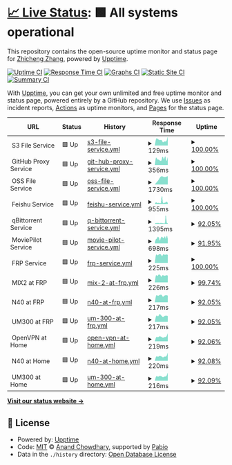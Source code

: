 # [📈 Live Status](https://zzc-tongji.github.io/upptime): <!--live status--> **🟩 All systems operational**

This repository contains the open-source uptime monitor and status page for [Zhicheng Zhang](https://zzc-tongji.github.io/upptime), powered by [Upptime](https://github.com/upptime/upptime).

[![Uptime CI](https://github.com/zzc-tongji/upptime/workflows/Uptime%20CI/badge.svg)](https://github.com/zzc-tongji/upptime/actions?query=workflow%3A%22Uptime+CI%22)
[![Response Time CI](https://github.com/zzc-tongji/upptime/workflows/Response%20Time%20CI/badge.svg)](https://github.com/zzc-tongji/upptime/actions?query=workflow%3A%22Response+Time+CI%22)
[![Graphs CI](https://github.com/zzc-tongji/upptime/workflows/Graphs%20CI/badge.svg)](https://github.com/zzc-tongji/upptime/actions?query=workflow%3A%22Graphs+CI%22)
[![Static Site CI](https://github.com/zzc-tongji/upptime/workflows/Static%20Site%20CI/badge.svg)](https://github.com/zzc-tongji/upptime/actions?query=workflow%3A%22Static+Site+CI%22)
[![Summary CI](https://github.com/zzc-tongji/upptime/workflows/Summary%20CI/badge.svg)](https://github.com/zzc-tongji/upptime/actions?query=workflow%3A%22Summary+CI%22)

With [Upptime](https://upptime.js.org), you can get your own unlimited and free uptime monitor and status page, powered entirely by a GitHub repository. We use [Issues](https://github.com/zzc-tongji/upptime/issues) as incident reports, [Actions](https://github.com/zzc-tongji/upptime/actions) as uptime monitors, and [Pages](https://zzc-tongji.github.io/upptime) for the status page.

<!--start: status pages-->
<!-- This summary is generated by Upptime (https://github.com/upptime/upptime) -->
<!-- Do not edit this manually, your changes will be overwritten -->
<!-- prettier-ignore -->
| URL | Status | History | Response Time | Uptime |
| --- | ------ | ------- | ------------- | ------ |
| <img alt="" src="https://icons.duckduckgo.com/ip3/file.$domain_us.ico" height="13"> S3 File Service | 🟩 Up | [s3-file-service.yml](https://github.com/zzc-tongji/upptime/commits/HEAD/history/s3-file-service.yml) | <details><summary><img alt="Response time graph" src="./graphs/s3-file-service/response-time-week.png" height="20"> 129ms</summary><br><a href="https://zzc-tongji.github.io/history/s3-file-service"><img alt="Response time 191" src="https://img.shields.io/endpoint?url=https%3A%2F%2Fraw.githubusercontent.com%2Fzzc-tongji%2Fupptime%2FHEAD%2Fapi%2Fs3-file-service%2Fresponse-time.json"></a><br><a href="https://zzc-tongji.github.io/history/s3-file-service"><img alt="24-hour response time 289" src="https://img.shields.io/endpoint?url=https%3A%2F%2Fraw.githubusercontent.com%2Fzzc-tongji%2Fupptime%2FHEAD%2Fapi%2Fs3-file-service%2Fresponse-time-day.json"></a><br><a href="https://zzc-tongji.github.io/history/s3-file-service"><img alt="7-day response time 129" src="https://img.shields.io/endpoint?url=https%3A%2F%2Fraw.githubusercontent.com%2Fzzc-tongji%2Fupptime%2FHEAD%2Fapi%2Fs3-file-service%2Fresponse-time-week.json"></a><br><a href="https://zzc-tongji.github.io/history/s3-file-service"><img alt="30-day response time 154" src="https://img.shields.io/endpoint?url=https%3A%2F%2Fraw.githubusercontent.com%2Fzzc-tongji%2Fupptime%2FHEAD%2Fapi%2Fs3-file-service%2Fresponse-time-month.json"></a><br><a href="https://zzc-tongji.github.io/history/s3-file-service"><img alt="1-year response time 195" src="https://img.shields.io/endpoint?url=https%3A%2F%2Fraw.githubusercontent.com%2Fzzc-tongji%2Fupptime%2FHEAD%2Fapi%2Fs3-file-service%2Fresponse-time-year.json"></a></details> | <details><summary><a href="https://zzc-tongji.github.io/history/s3-file-service">100.00%</a></summary><a href="https://zzc-tongji.github.io/history/s3-file-service"><img alt="All-time uptime 100.00%" src="https://img.shields.io/endpoint?url=https%3A%2F%2Fraw.githubusercontent.com%2Fzzc-tongji%2Fupptime%2FHEAD%2Fapi%2Fs3-file-service%2Fuptime.json"></a><br><a href="https://zzc-tongji.github.io/history/s3-file-service"><img alt="24-hour uptime 100.00%" src="https://img.shields.io/endpoint?url=https%3A%2F%2Fraw.githubusercontent.com%2Fzzc-tongji%2Fupptime%2FHEAD%2Fapi%2Fs3-file-service%2Fuptime-day.json"></a><br><a href="https://zzc-tongji.github.io/history/s3-file-service"><img alt="7-day uptime 100.00%" src="https://img.shields.io/endpoint?url=https%3A%2F%2Fraw.githubusercontent.com%2Fzzc-tongji%2Fupptime%2FHEAD%2Fapi%2Fs3-file-service%2Fuptime-week.json"></a><br><a href="https://zzc-tongji.github.io/history/s3-file-service"><img alt="30-day uptime 100.00%" src="https://img.shields.io/endpoint?url=https%3A%2F%2Fraw.githubusercontent.com%2Fzzc-tongji%2Fupptime%2FHEAD%2Fapi%2Fs3-file-service%2Fuptime-month.json"></a><br><a href="https://zzc-tongji.github.io/history/s3-file-service"><img alt="1-year uptime 100.00%" src="https://img.shields.io/endpoint?url=https%3A%2F%2Fraw.githubusercontent.com%2Fzzc-tongji%2Fupptime%2FHEAD%2Fapi%2Fs3-file-service%2Fuptime-year.json"></a></details>
| <img alt="" src="https://icons.duckduckgo.com/ip3/gh.$domain_us.ico" height="13"> GitHub Proxy Service | 🟩 Up | [git-hub-proxy-service.yml](https://github.com/zzc-tongji/upptime/commits/HEAD/history/git-hub-proxy-service.yml) | <details><summary><img alt="Response time graph" src="./graphs/git-hub-proxy-service/response-time-week.png" height="20"> 356ms</summary><br><a href="https://zzc-tongji.github.io/history/git-hub-proxy-service"><img alt="Response time 327" src="https://img.shields.io/endpoint?url=https%3A%2F%2Fraw.githubusercontent.com%2Fzzc-tongji%2Fupptime%2FHEAD%2Fapi%2Fgit-hub-proxy-service%2Fresponse-time.json"></a><br><a href="https://zzc-tongji.github.io/history/git-hub-proxy-service"><img alt="24-hour response time 289" src="https://img.shields.io/endpoint?url=https%3A%2F%2Fraw.githubusercontent.com%2Fzzc-tongji%2Fupptime%2FHEAD%2Fapi%2Fgit-hub-proxy-service%2Fresponse-time-day.json"></a><br><a href="https://zzc-tongji.github.io/history/git-hub-proxy-service"><img alt="7-day response time 356" src="https://img.shields.io/endpoint?url=https%3A%2F%2Fraw.githubusercontent.com%2Fzzc-tongji%2Fupptime%2FHEAD%2Fapi%2Fgit-hub-proxy-service%2Fresponse-time-week.json"></a><br><a href="https://zzc-tongji.github.io/history/git-hub-proxy-service"><img alt="30-day response time 444" src="https://img.shields.io/endpoint?url=https%3A%2F%2Fraw.githubusercontent.com%2Fzzc-tongji%2Fupptime%2FHEAD%2Fapi%2Fgit-hub-proxy-service%2Fresponse-time-month.json"></a><br><a href="https://zzc-tongji.github.io/history/git-hub-proxy-service"><img alt="1-year response time 342" src="https://img.shields.io/endpoint?url=https%3A%2F%2Fraw.githubusercontent.com%2Fzzc-tongji%2Fupptime%2FHEAD%2Fapi%2Fgit-hub-proxy-service%2Fresponse-time-year.json"></a></details> | <details><summary><a href="https://zzc-tongji.github.io/history/git-hub-proxy-service">100.00%</a></summary><a href="https://zzc-tongji.github.io/history/git-hub-proxy-service"><img alt="All-time uptime 98.10%" src="https://img.shields.io/endpoint?url=https%3A%2F%2Fraw.githubusercontent.com%2Fzzc-tongji%2Fupptime%2FHEAD%2Fapi%2Fgit-hub-proxy-service%2Fuptime.json"></a><br><a href="https://zzc-tongji.github.io/history/git-hub-proxy-service"><img alt="24-hour uptime 100.00%" src="https://img.shields.io/endpoint?url=https%3A%2F%2Fraw.githubusercontent.com%2Fzzc-tongji%2Fupptime%2FHEAD%2Fapi%2Fgit-hub-proxy-service%2Fuptime-day.json"></a><br><a href="https://zzc-tongji.github.io/history/git-hub-proxy-service"><img alt="7-day uptime 100.00%" src="https://img.shields.io/endpoint?url=https%3A%2F%2Fraw.githubusercontent.com%2Fzzc-tongji%2Fupptime%2FHEAD%2Fapi%2Fgit-hub-proxy-service%2Fuptime-week.json"></a><br><a href="https://zzc-tongji.github.io/history/git-hub-proxy-service"><img alt="30-day uptime 98.39%" src="https://img.shields.io/endpoint?url=https%3A%2F%2Fraw.githubusercontent.com%2Fzzc-tongji%2Fupptime%2FHEAD%2Fapi%2Fgit-hub-proxy-service%2Fuptime-month.json"></a><br><a href="https://zzc-tongji.github.io/history/git-hub-proxy-service"><img alt="1-year uptime 97.68%" src="https://img.shields.io/endpoint?url=https%3A%2F%2Fraw.githubusercontent.com%2Fzzc-tongji%2Fupptime%2FHEAD%2Fapi%2Fgit-hub-proxy-service%2Fuptime-year.json"></a></details>
| <img alt="" src="https://icons.duckduckgo.com/ip3/file.$domain_cn.ico" height="13"> OSS File Service | 🟩 Up | [oss-file-service.yml](https://github.com/zzc-tongji/upptime/commits/HEAD/history/oss-file-service.yml) | <details><summary><img alt="Response time graph" src="./graphs/oss-file-service/response-time-week.png" height="20"> 1730ms</summary><br><a href="https://zzc-tongji.github.io/history/oss-file-service"><img alt="Response time 1402" src="https://img.shields.io/endpoint?url=https%3A%2F%2Fraw.githubusercontent.com%2Fzzc-tongji%2Fupptime%2FHEAD%2Fapi%2Foss-file-service%2Fresponse-time.json"></a><br><a href="https://zzc-tongji.github.io/history/oss-file-service"><img alt="24-hour response time 2038" src="https://img.shields.io/endpoint?url=https%3A%2F%2Fraw.githubusercontent.com%2Fzzc-tongji%2Fupptime%2FHEAD%2Fapi%2Foss-file-service%2Fresponse-time-day.json"></a><br><a href="https://zzc-tongji.github.io/history/oss-file-service"><img alt="7-day response time 1730" src="https://img.shields.io/endpoint?url=https%3A%2F%2Fraw.githubusercontent.com%2Fzzc-tongji%2Fupptime%2FHEAD%2Fapi%2Foss-file-service%2Fresponse-time-week.json"></a><br><a href="https://zzc-tongji.github.io/history/oss-file-service"><img alt="30-day response time 1673" src="https://img.shields.io/endpoint?url=https%3A%2F%2Fraw.githubusercontent.com%2Fzzc-tongji%2Fupptime%2FHEAD%2Fapi%2Foss-file-service%2Fresponse-time-month.json"></a><br><a href="https://zzc-tongji.github.io/history/oss-file-service"><img alt="1-year response time 1581" src="https://img.shields.io/endpoint?url=https%3A%2F%2Fraw.githubusercontent.com%2Fzzc-tongji%2Fupptime%2FHEAD%2Fapi%2Foss-file-service%2Fresponse-time-year.json"></a></details> | <details><summary><a href="https://zzc-tongji.github.io/history/oss-file-service">100.00%</a></summary><a href="https://zzc-tongji.github.io/history/oss-file-service"><img alt="All-time uptime 91.72%" src="https://img.shields.io/endpoint?url=https%3A%2F%2Fraw.githubusercontent.com%2Fzzc-tongji%2Fupptime%2FHEAD%2Fapi%2Foss-file-service%2Fuptime.json"></a><br><a href="https://zzc-tongji.github.io/history/oss-file-service"><img alt="24-hour uptime 100.00%" src="https://img.shields.io/endpoint?url=https%3A%2F%2Fraw.githubusercontent.com%2Fzzc-tongji%2Fupptime%2FHEAD%2Fapi%2Foss-file-service%2Fuptime-day.json"></a><br><a href="https://zzc-tongji.github.io/history/oss-file-service"><img alt="7-day uptime 100.00%" src="https://img.shields.io/endpoint?url=https%3A%2F%2Fraw.githubusercontent.com%2Fzzc-tongji%2Fupptime%2FHEAD%2Fapi%2Foss-file-service%2Fuptime-week.json"></a><br><a href="https://zzc-tongji.github.io/history/oss-file-service"><img alt="30-day uptime 44.33%" src="https://img.shields.io/endpoint?url=https%3A%2F%2Fraw.githubusercontent.com%2Fzzc-tongji%2Fupptime%2FHEAD%2Fapi%2Foss-file-service%2Fuptime-month.json"></a><br><a href="https://zzc-tongji.github.io/history/oss-file-service"><img alt="1-year uptime 89.30%" src="https://img.shields.io/endpoint?url=https%3A%2F%2Fraw.githubusercontent.com%2Fzzc-tongji%2Fupptime%2FHEAD%2Fapi%2Foss-file-service%2Fuptime-year.json"></a></details>
| <img alt="" src="https://icons.duckduckgo.com/ip3/feishu.$domain_cn.ico" height="13"> Feishu Service | 🟩 Up | [feishu-service.yml](https://github.com/zzc-tongji/upptime/commits/HEAD/history/feishu-service.yml) | <details><summary><img alt="Response time graph" src="./graphs/feishu-service/response-time-week.png" height="20"> 955ms</summary><br><a href="https://zzc-tongji.github.io/history/feishu-service"><img alt="Response time 1114" src="https://img.shields.io/endpoint?url=https%3A%2F%2Fraw.githubusercontent.com%2Fzzc-tongji%2Fupptime%2FHEAD%2Fapi%2Ffeishu-service%2Fresponse-time.json"></a><br><a href="https://zzc-tongji.github.io/history/feishu-service"><img alt="24-hour response time 1175" src="https://img.shields.io/endpoint?url=https%3A%2F%2Fraw.githubusercontent.com%2Fzzc-tongji%2Fupptime%2FHEAD%2Fapi%2Ffeishu-service%2Fresponse-time-day.json"></a><br><a href="https://zzc-tongji.github.io/history/feishu-service"><img alt="7-day response time 955" src="https://img.shields.io/endpoint?url=https%3A%2F%2Fraw.githubusercontent.com%2Fzzc-tongji%2Fupptime%2FHEAD%2Fapi%2Ffeishu-service%2Fresponse-time-week.json"></a><br><a href="https://zzc-tongji.github.io/history/feishu-service"><img alt="30-day response time 2126" src="https://img.shields.io/endpoint?url=https%3A%2F%2Fraw.githubusercontent.com%2Fzzc-tongji%2Fupptime%2FHEAD%2Fapi%2Ffeishu-service%2Fresponse-time-month.json"></a><br><a href="https://zzc-tongji.github.io/history/feishu-service"><img alt="1-year response time 1168" src="https://img.shields.io/endpoint?url=https%3A%2F%2Fraw.githubusercontent.com%2Fzzc-tongji%2Fupptime%2FHEAD%2Fapi%2Ffeishu-service%2Fresponse-time-year.json"></a></details> | <details><summary><a href="https://zzc-tongji.github.io/history/feishu-service">100.00%</a></summary><a href="https://zzc-tongji.github.io/history/feishu-service"><img alt="All-time uptime 98.98%" src="https://img.shields.io/endpoint?url=https%3A%2F%2Fraw.githubusercontent.com%2Fzzc-tongji%2Fupptime%2FHEAD%2Fapi%2Ffeishu-service%2Fuptime.json"></a><br><a href="https://zzc-tongji.github.io/history/feishu-service"><img alt="24-hour uptime 100.00%" src="https://img.shields.io/endpoint?url=https%3A%2F%2Fraw.githubusercontent.com%2Fzzc-tongji%2Fupptime%2FHEAD%2Fapi%2Ffeishu-service%2Fuptime-day.json"></a><br><a href="https://zzc-tongji.github.io/history/feishu-service"><img alt="7-day uptime 100.00%" src="https://img.shields.io/endpoint?url=https%3A%2F%2Fraw.githubusercontent.com%2Fzzc-tongji%2Fupptime%2FHEAD%2Fapi%2Ffeishu-service%2Fuptime-week.json"></a><br><a href="https://zzc-tongji.github.io/history/feishu-service"><img alt="30-day uptime 99.53%" src="https://img.shields.io/endpoint?url=https%3A%2F%2Fraw.githubusercontent.com%2Fzzc-tongji%2Fupptime%2FHEAD%2Fapi%2Ffeishu-service%2Fuptime-month.json"></a><br><a href="https://zzc-tongji.github.io/history/feishu-service"><img alt="1-year uptime 98.68%" src="https://img.shields.io/endpoint?url=https%3A%2F%2Fraw.githubusercontent.com%2Fzzc-tongji%2Fupptime%2FHEAD%2Fapi%2Ffeishu-service%2Fuptime-year.json"></a></details>
| <img alt="" src="https://icons.duckduckgo.com/ip3/bt.$domain_cn.ico" height="13"> qBittorrent Service | 🟩 Up | [q-bittorrent-service.yml](https://github.com/zzc-tongji/upptime/commits/HEAD/history/q-bittorrent-service.yml) | <details><summary><img alt="Response time graph" src="./graphs/q-bittorrent-service/response-time-week.png" height="20"> 1395ms</summary><br><a href="https://zzc-tongji.github.io/history/q-bittorrent-service"><img alt="Response time 1249" src="https://img.shields.io/endpoint?url=https%3A%2F%2Fraw.githubusercontent.com%2Fzzc-tongji%2Fupptime%2FHEAD%2Fapi%2Fq-bittorrent-service%2Fresponse-time.json"></a><br><a href="https://zzc-tongji.github.io/history/q-bittorrent-service"><img alt="24-hour response time 2423" src="https://img.shields.io/endpoint?url=https%3A%2F%2Fraw.githubusercontent.com%2Fzzc-tongji%2Fupptime%2FHEAD%2Fapi%2Fq-bittorrent-service%2Fresponse-time-day.json"></a><br><a href="https://zzc-tongji.github.io/history/q-bittorrent-service"><img alt="7-day response time 1395" src="https://img.shields.io/endpoint?url=https%3A%2F%2Fraw.githubusercontent.com%2Fzzc-tongji%2Fupptime%2FHEAD%2Fapi%2Fq-bittorrent-service%2Fresponse-time-week.json"></a><br><a href="https://zzc-tongji.github.io/history/q-bittorrent-service"><img alt="30-day response time 1887" src="https://img.shields.io/endpoint?url=https%3A%2F%2Fraw.githubusercontent.com%2Fzzc-tongji%2Fupptime%2FHEAD%2Fapi%2Fq-bittorrent-service%2Fresponse-time-month.json"></a><br><a href="https://zzc-tongji.github.io/history/q-bittorrent-service"><img alt="1-year response time 1249" src="https://img.shields.io/endpoint?url=https%3A%2F%2Fraw.githubusercontent.com%2Fzzc-tongji%2Fupptime%2FHEAD%2Fapi%2Fq-bittorrent-service%2Fresponse-time-year.json"></a></details> | <details><summary><a href="https://zzc-tongji.github.io/history/q-bittorrent-service">92.05%</a></summary><a href="https://zzc-tongji.github.io/history/q-bittorrent-service"><img alt="All-time uptime 95.64%" src="https://img.shields.io/endpoint?url=https%3A%2F%2Fraw.githubusercontent.com%2Fzzc-tongji%2Fupptime%2FHEAD%2Fapi%2Fq-bittorrent-service%2Fuptime.json"></a><br><a href="https://zzc-tongji.github.io/history/q-bittorrent-service"><img alt="24-hour uptime 44.35%" src="https://img.shields.io/endpoint?url=https%3A%2F%2Fraw.githubusercontent.com%2Fzzc-tongji%2Fupptime%2FHEAD%2Fapi%2Fq-bittorrent-service%2Fuptime-day.json"></a><br><a href="https://zzc-tongji.github.io/history/q-bittorrent-service"><img alt="7-day uptime 92.05%" src="https://img.shields.io/endpoint?url=https%3A%2F%2Fraw.githubusercontent.com%2Fzzc-tongji%2Fupptime%2FHEAD%2Fapi%2Fq-bittorrent-service%2Fuptime-week.json"></a><br><a href="https://zzc-tongji.github.io/history/q-bittorrent-service"><img alt="30-day uptime 97.72%" src="https://img.shields.io/endpoint?url=https%3A%2F%2Fraw.githubusercontent.com%2Fzzc-tongji%2Fupptime%2FHEAD%2Fapi%2Fq-bittorrent-service%2Fuptime-month.json"></a><br><a href="https://zzc-tongji.github.io/history/q-bittorrent-service"><img alt="1-year uptime 95.64%" src="https://img.shields.io/endpoint?url=https%3A%2F%2Fraw.githubusercontent.com%2Fzzc-tongji%2Fupptime%2FHEAD%2Fapi%2Fq-bittorrent-service%2Fuptime-year.json"></a></details>
| <img alt="" src="https://icons.duckduckgo.com/ip3/mp.$domain_cn.ico" height="13"> MoviePilot Service | 🟩 Up | [movie-pilot-service.yml](https://github.com/zzc-tongji/upptime/commits/HEAD/history/movie-pilot-service.yml) | <details><summary><img alt="Response time graph" src="./graphs/movie-pilot-service/response-time-week.png" height="20"> 698ms</summary><br><a href="https://zzc-tongji.github.io/history/movie-pilot-service"><img alt="Response time 5628" src="https://img.shields.io/endpoint?url=https%3A%2F%2Fraw.githubusercontent.com%2Fzzc-tongji%2Fupptime%2FHEAD%2Fapi%2Fmovie-pilot-service%2Fresponse-time.json"></a><br><a href="https://zzc-tongji.github.io/history/movie-pilot-service"><img alt="24-hour response time 768" src="https://img.shields.io/endpoint?url=https%3A%2F%2Fraw.githubusercontent.com%2Fzzc-tongji%2Fupptime%2FHEAD%2Fapi%2Fmovie-pilot-service%2Fresponse-time-day.json"></a><br><a href="https://zzc-tongji.github.io/history/movie-pilot-service"><img alt="7-day response time 698" src="https://img.shields.io/endpoint?url=https%3A%2F%2Fraw.githubusercontent.com%2Fzzc-tongji%2Fupptime%2FHEAD%2Fapi%2Fmovie-pilot-service%2Fresponse-time-week.json"></a><br><a href="https://zzc-tongji.github.io/history/movie-pilot-service"><img alt="30-day response time 1701" src="https://img.shields.io/endpoint?url=https%3A%2F%2Fraw.githubusercontent.com%2Fzzc-tongji%2Fupptime%2FHEAD%2Fapi%2Fmovie-pilot-service%2Fresponse-time-month.json"></a><br><a href="https://zzc-tongji.github.io/history/movie-pilot-service"><img alt="1-year response time 5628" src="https://img.shields.io/endpoint?url=https%3A%2F%2Fraw.githubusercontent.com%2Fzzc-tongji%2Fupptime%2FHEAD%2Fapi%2Fmovie-pilot-service%2Fresponse-time-year.json"></a></details> | <details><summary><a href="https://zzc-tongji.github.io/history/movie-pilot-service">91.95%</a></summary><a href="https://zzc-tongji.github.io/history/movie-pilot-service"><img alt="All-time uptime 95.27%" src="https://img.shields.io/endpoint?url=https%3A%2F%2Fraw.githubusercontent.com%2Fzzc-tongji%2Fupptime%2FHEAD%2Fapi%2Fmovie-pilot-service%2Fuptime.json"></a><br><a href="https://zzc-tongji.github.io/history/movie-pilot-service"><img alt="24-hour uptime 43.66%" src="https://img.shields.io/endpoint?url=https%3A%2F%2Fraw.githubusercontent.com%2Fzzc-tongji%2Fupptime%2FHEAD%2Fapi%2Fmovie-pilot-service%2Fuptime-day.json"></a><br><a href="https://zzc-tongji.github.io/history/movie-pilot-service"><img alt="7-day uptime 91.95%" src="https://img.shields.io/endpoint?url=https%3A%2F%2Fraw.githubusercontent.com%2Fzzc-tongji%2Fupptime%2FHEAD%2Fapi%2Fmovie-pilot-service%2Fuptime-week.json"></a><br><a href="https://zzc-tongji.github.io/history/movie-pilot-service"><img alt="30-day uptime 97.67%" src="https://img.shields.io/endpoint?url=https%3A%2F%2Fraw.githubusercontent.com%2Fzzc-tongji%2Fupptime%2FHEAD%2Fapi%2Fmovie-pilot-service%2Fuptime-month.json"></a><br><a href="https://zzc-tongji.github.io/history/movie-pilot-service"><img alt="1-year uptime 95.27%" src="https://img.shields.io/endpoint?url=https%3A%2F%2Fraw.githubusercontent.com%2Fzzc-tongji%2Fupptime%2FHEAD%2Fapi%2Fmovie-pilot-service%2Fuptime-year.json"></a></details>
| <img alt="" src="https://icons.duckduckgo.com/ip3/null.ico" height="13"> FRP Service | 🟩 Up | [frp-service.yml](https://github.com/zzc-tongji/upptime/commits/HEAD/history/frp-service.yml) | <details><summary><img alt="Response time graph" src="./graphs/frp-service/response-time-week.png" height="20"> 225ms</summary><br><a href="https://zzc-tongji.github.io/history/frp-service"><img alt="Response time 224" src="https://img.shields.io/endpoint?url=https%3A%2F%2Fraw.githubusercontent.com%2Fzzc-tongji%2Fupptime%2FHEAD%2Fapi%2Ffrp-service%2Fresponse-time.json"></a><br><a href="https://zzc-tongji.github.io/history/frp-service"><img alt="24-hour response time 257" src="https://img.shields.io/endpoint?url=https%3A%2F%2Fraw.githubusercontent.com%2Fzzc-tongji%2Fupptime%2FHEAD%2Fapi%2Ffrp-service%2Fresponse-time-day.json"></a><br><a href="https://zzc-tongji.github.io/history/frp-service"><img alt="7-day response time 225" src="https://img.shields.io/endpoint?url=https%3A%2F%2Fraw.githubusercontent.com%2Fzzc-tongji%2Fupptime%2FHEAD%2Fapi%2Ffrp-service%2Fresponse-time-week.json"></a><br><a href="https://zzc-tongji.github.io/history/frp-service"><img alt="30-day response time 223" src="https://img.shields.io/endpoint?url=https%3A%2F%2Fraw.githubusercontent.com%2Fzzc-tongji%2Fupptime%2FHEAD%2Fapi%2Ffrp-service%2Fresponse-time-month.json"></a><br><a href="https://zzc-tongji.github.io/history/frp-service"><img alt="1-year response time 222" src="https://img.shields.io/endpoint?url=https%3A%2F%2Fraw.githubusercontent.com%2Fzzc-tongji%2Fupptime%2FHEAD%2Fapi%2Ffrp-service%2Fresponse-time-year.json"></a></details> | <details><summary><a href="https://zzc-tongji.github.io/history/frp-service">100.00%</a></summary><a href="https://zzc-tongji.github.io/history/frp-service"><img alt="All-time uptime 99.04%" src="https://img.shields.io/endpoint?url=https%3A%2F%2Fraw.githubusercontent.com%2Fzzc-tongji%2Fupptime%2FHEAD%2Fapi%2Ffrp-service%2Fuptime.json"></a><br><a href="https://zzc-tongji.github.io/history/frp-service"><img alt="24-hour uptime 100.00%" src="https://img.shields.io/endpoint?url=https%3A%2F%2Fraw.githubusercontent.com%2Fzzc-tongji%2Fupptime%2FHEAD%2Fapi%2Ffrp-service%2Fuptime-day.json"></a><br><a href="https://zzc-tongji.github.io/history/frp-service"><img alt="7-day uptime 100.00%" src="https://img.shields.io/endpoint?url=https%3A%2F%2Fraw.githubusercontent.com%2Fzzc-tongji%2Fupptime%2FHEAD%2Fapi%2Ffrp-service%2Fuptime-week.json"></a><br><a href="https://zzc-tongji.github.io/history/frp-service"><img alt="30-day uptime 100.00%" src="https://img.shields.io/endpoint?url=https%3A%2F%2Fraw.githubusercontent.com%2Fzzc-tongji%2Fupptime%2FHEAD%2Fapi%2Ffrp-service%2Fuptime-month.json"></a><br><a href="https://zzc-tongji.github.io/history/frp-service"><img alt="1-year uptime 98.76%" src="https://img.shields.io/endpoint?url=https%3A%2F%2Fraw.githubusercontent.com%2Fzzc-tongji%2Fupptime%2FHEAD%2Fapi%2Ffrp-service%2Fuptime-year.json"></a></details>
| <img alt="" src="https://icons.duckduckgo.com/ip3/null.ico" height="13"> MIX2 at FRP | 🟩 Up | [mix-2-at-frp.yml](https://github.com/zzc-tongji/upptime/commits/HEAD/history/mix-2-at-frp.yml) | <details><summary><img alt="Response time graph" src="./graphs/mix-2-at-frp/response-time-week.png" height="20"> 226ms</summary><br><a href="https://zzc-tongji.github.io/history/mix-2-at-frp"><img alt="Response time 223" src="https://img.shields.io/endpoint?url=https%3A%2F%2Fraw.githubusercontent.com%2Fzzc-tongji%2Fupptime%2FHEAD%2Fapi%2Fmix-2-at-frp%2Fresponse-time.json"></a><br><a href="https://zzc-tongji.github.io/history/mix-2-at-frp"><img alt="24-hour response time 233" src="https://img.shields.io/endpoint?url=https%3A%2F%2Fraw.githubusercontent.com%2Fzzc-tongji%2Fupptime%2FHEAD%2Fapi%2Fmix-2-at-frp%2Fresponse-time-day.json"></a><br><a href="https://zzc-tongji.github.io/history/mix-2-at-frp"><img alt="7-day response time 226" src="https://img.shields.io/endpoint?url=https%3A%2F%2Fraw.githubusercontent.com%2Fzzc-tongji%2Fupptime%2FHEAD%2Fapi%2Fmix-2-at-frp%2Fresponse-time-week.json"></a><br><a href="https://zzc-tongji.github.io/history/mix-2-at-frp"><img alt="30-day response time 223" src="https://img.shields.io/endpoint?url=https%3A%2F%2Fraw.githubusercontent.com%2Fzzc-tongji%2Fupptime%2FHEAD%2Fapi%2Fmix-2-at-frp%2Fresponse-time-month.json"></a><br><a href="https://zzc-tongji.github.io/history/mix-2-at-frp"><img alt="1-year response time 222" src="https://img.shields.io/endpoint?url=https%3A%2F%2Fraw.githubusercontent.com%2Fzzc-tongji%2Fupptime%2FHEAD%2Fapi%2Fmix-2-at-frp%2Fresponse-time-year.json"></a></details> | <details><summary><a href="https://zzc-tongji.github.io/history/mix-2-at-frp">99.74%</a></summary><a href="https://zzc-tongji.github.io/history/mix-2-at-frp"><img alt="All-time uptime 88.34%" src="https://img.shields.io/endpoint?url=https%3A%2F%2Fraw.githubusercontent.com%2Fzzc-tongji%2Fupptime%2FHEAD%2Fapi%2Fmix-2-at-frp%2Fuptime.json"></a><br><a href="https://zzc-tongji.github.io/history/mix-2-at-frp"><img alt="24-hour uptime 98.15%" src="https://img.shields.io/endpoint?url=https%3A%2F%2Fraw.githubusercontent.com%2Fzzc-tongji%2Fupptime%2FHEAD%2Fapi%2Fmix-2-at-frp%2Fuptime-day.json"></a><br><a href="https://zzc-tongji.github.io/history/mix-2-at-frp"><img alt="7-day uptime 99.74%" src="https://img.shields.io/endpoint?url=https%3A%2F%2Fraw.githubusercontent.com%2Fzzc-tongji%2Fupptime%2FHEAD%2Fapi%2Fmix-2-at-frp%2Fuptime-week.json"></a><br><a href="https://zzc-tongji.github.io/history/mix-2-at-frp"><img alt="30-day uptime 99.57%" src="https://img.shields.io/endpoint?url=https%3A%2F%2Fraw.githubusercontent.com%2Fzzc-tongji%2Fupptime%2FHEAD%2Fapi%2Fmix-2-at-frp%2Fuptime-month.json"></a><br><a href="https://zzc-tongji.github.io/history/mix-2-at-frp"><img alt="1-year uptime 90.40%" src="https://img.shields.io/endpoint?url=https%3A%2F%2Fraw.githubusercontent.com%2Fzzc-tongji%2Fupptime%2FHEAD%2Fapi%2Fmix-2-at-frp%2Fuptime-year.json"></a></details>
| <img alt="" src="https://icons.duckduckgo.com/ip3/null.ico" height="13"> N40 at FRP | 🟩 Up | [n40-at-frp.yml](https://github.com/zzc-tongji/upptime/commits/HEAD/history/n40-at-frp.yml) | <details><summary><img alt="Response time graph" src="./graphs/n40-at-frp/response-time-week.png" height="20"> 217ms</summary><br><a href="https://zzc-tongji.github.io/history/n40-at-frp"><img alt="Response time 224" src="https://img.shields.io/endpoint?url=https%3A%2F%2Fraw.githubusercontent.com%2Fzzc-tongji%2Fupptime%2FHEAD%2Fapi%2Fn40-at-frp%2Fresponse-time.json"></a><br><a href="https://zzc-tongji.github.io/history/n40-at-frp"><img alt="24-hour response time 199" src="https://img.shields.io/endpoint?url=https%3A%2F%2Fraw.githubusercontent.com%2Fzzc-tongji%2Fupptime%2FHEAD%2Fapi%2Fn40-at-frp%2Fresponse-time-day.json"></a><br><a href="https://zzc-tongji.github.io/history/n40-at-frp"><img alt="7-day response time 217" src="https://img.shields.io/endpoint?url=https%3A%2F%2Fraw.githubusercontent.com%2Fzzc-tongji%2Fupptime%2FHEAD%2Fapi%2Fn40-at-frp%2Fresponse-time-week.json"></a><br><a href="https://zzc-tongji.github.io/history/n40-at-frp"><img alt="30-day response time 221" src="https://img.shields.io/endpoint?url=https%3A%2F%2Fraw.githubusercontent.com%2Fzzc-tongji%2Fupptime%2FHEAD%2Fapi%2Fn40-at-frp%2Fresponse-time-month.json"></a><br><a href="https://zzc-tongji.github.io/history/n40-at-frp"><img alt="1-year response time 221" src="https://img.shields.io/endpoint?url=https%3A%2F%2Fraw.githubusercontent.com%2Fzzc-tongji%2Fupptime%2FHEAD%2Fapi%2Fn40-at-frp%2Fresponse-time-year.json"></a></details> | <details><summary><a href="https://zzc-tongji.github.io/history/n40-at-frp">92.05%</a></summary><a href="https://zzc-tongji.github.io/history/n40-at-frp"><img alt="All-time uptime 96.85%" src="https://img.shields.io/endpoint?url=https%3A%2F%2Fraw.githubusercontent.com%2Fzzc-tongji%2Fupptime%2FHEAD%2Fapi%2Fn40-at-frp%2Fuptime.json"></a><br><a href="https://zzc-tongji.github.io/history/n40-at-frp"><img alt="24-hour uptime 44.36%" src="https://img.shields.io/endpoint?url=https%3A%2F%2Fraw.githubusercontent.com%2Fzzc-tongji%2Fupptime%2FHEAD%2Fapi%2Fn40-at-frp%2Fuptime-day.json"></a><br><a href="https://zzc-tongji.github.io/history/n40-at-frp"><img alt="7-day uptime 92.05%" src="https://img.shields.io/endpoint?url=https%3A%2F%2Fraw.githubusercontent.com%2Fzzc-tongji%2Fupptime%2FHEAD%2Fapi%2Fn40-at-frp%2Fuptime-week.json"></a><br><a href="https://zzc-tongji.github.io/history/n40-at-frp"><img alt="30-day uptime 98.17%" src="https://img.shields.io/endpoint?url=https%3A%2F%2Fraw.githubusercontent.com%2Fzzc-tongji%2Fupptime%2FHEAD%2Fapi%2Fn40-at-frp%2Fuptime-month.json"></a><br><a href="https://zzc-tongji.github.io/history/n40-at-frp"><img alt="1-year uptime 96.55%" src="https://img.shields.io/endpoint?url=https%3A%2F%2Fraw.githubusercontent.com%2Fzzc-tongji%2Fupptime%2FHEAD%2Fapi%2Fn40-at-frp%2Fuptime-year.json"></a></details>
| <img alt="" src="https://icons.duckduckgo.com/ip3/null.ico" height="13"> UM300 at FRP | 🟩 Up | [um-300-at-frp.yml](https://github.com/zzc-tongji/upptime/commits/HEAD/history/um-300-at-frp.yml) | <details><summary><img alt="Response time graph" src="./graphs/um-300-at-frp/response-time-week.png" height="20"> 217ms</summary><br><a href="https://zzc-tongji.github.io/history/um-300-at-frp"><img alt="Response time 224" src="https://img.shields.io/endpoint?url=https%3A%2F%2Fraw.githubusercontent.com%2Fzzc-tongji%2Fupptime%2FHEAD%2Fapi%2Fum-300-at-frp%2Fresponse-time.json"></a><br><a href="https://zzc-tongji.github.io/history/um-300-at-frp"><img alt="24-hour response time 195" src="https://img.shields.io/endpoint?url=https%3A%2F%2Fraw.githubusercontent.com%2Fzzc-tongji%2Fupptime%2FHEAD%2Fapi%2Fum-300-at-frp%2Fresponse-time-day.json"></a><br><a href="https://zzc-tongji.github.io/history/um-300-at-frp"><img alt="7-day response time 217" src="https://img.shields.io/endpoint?url=https%3A%2F%2Fraw.githubusercontent.com%2Fzzc-tongji%2Fupptime%2FHEAD%2Fapi%2Fum-300-at-frp%2Fresponse-time-week.json"></a><br><a href="https://zzc-tongji.github.io/history/um-300-at-frp"><img alt="30-day response time 222" src="https://img.shields.io/endpoint?url=https%3A%2F%2Fraw.githubusercontent.com%2Fzzc-tongji%2Fupptime%2FHEAD%2Fapi%2Fum-300-at-frp%2Fresponse-time-month.json"></a><br><a href="https://zzc-tongji.github.io/history/um-300-at-frp"><img alt="1-year response time 221" src="https://img.shields.io/endpoint?url=https%3A%2F%2Fraw.githubusercontent.com%2Fzzc-tongji%2Fupptime%2FHEAD%2Fapi%2Fum-300-at-frp%2Fresponse-time-year.json"></a></details> | <details><summary><a href="https://zzc-tongji.github.io/history/um-300-at-frp">92.05%</a></summary><a href="https://zzc-tongji.github.io/history/um-300-at-frp"><img alt="All-time uptime 96.88%" src="https://img.shields.io/endpoint?url=https%3A%2F%2Fraw.githubusercontent.com%2Fzzc-tongji%2Fupptime%2FHEAD%2Fapi%2Fum-300-at-frp%2Fuptime.json"></a><br><a href="https://zzc-tongji.github.io/history/um-300-at-frp"><img alt="24-hour uptime 44.36%" src="https://img.shields.io/endpoint?url=https%3A%2F%2Fraw.githubusercontent.com%2Fzzc-tongji%2Fupptime%2FHEAD%2Fapi%2Fum-300-at-frp%2Fuptime-day.json"></a><br><a href="https://zzc-tongji.github.io/history/um-300-at-frp"><img alt="7-day uptime 92.05%" src="https://img.shields.io/endpoint?url=https%3A%2F%2Fraw.githubusercontent.com%2Fzzc-tongji%2Fupptime%2FHEAD%2Fapi%2Fum-300-at-frp%2Fuptime-week.json"></a><br><a href="https://zzc-tongji.github.io/history/um-300-at-frp"><img alt="30-day uptime 98.17%" src="https://img.shields.io/endpoint?url=https%3A%2F%2Fraw.githubusercontent.com%2Fzzc-tongji%2Fupptime%2FHEAD%2Fapi%2Fum-300-at-frp%2Fuptime-month.json"></a><br><a href="https://zzc-tongji.github.io/history/um-300-at-frp"><img alt="1-year uptime 96.58%" src="https://img.shields.io/endpoint?url=https%3A%2F%2Fraw.githubusercontent.com%2Fzzc-tongji%2Fupptime%2FHEAD%2Fapi%2Fum-300-at-frp%2Fuptime-year.json"></a></details>
| <img alt="" src="https://icons.duckduckgo.com/ip3/null.ico" height="13"> OpenVPN at Home | 🟩 Up | [open-vpn-at-home.yml](https://github.com/zzc-tongji/upptime/commits/HEAD/history/open-vpn-at-home.yml) | <details><summary><img alt="Response time graph" src="./graphs/open-vpn-at-home/response-time-week.png" height="20"> 219ms</summary><br><a href="https://zzc-tongji.github.io/history/open-vpn-at-home"><img alt="Response time 225" src="https://img.shields.io/endpoint?url=https%3A%2F%2Fraw.githubusercontent.com%2Fzzc-tongji%2Fupptime%2FHEAD%2Fapi%2Fopen-vpn-at-home%2Fresponse-time.json"></a><br><a href="https://zzc-tongji.github.io/history/open-vpn-at-home"><img alt="24-hour response time 210" src="https://img.shields.io/endpoint?url=https%3A%2F%2Fraw.githubusercontent.com%2Fzzc-tongji%2Fupptime%2FHEAD%2Fapi%2Fopen-vpn-at-home%2Fresponse-time-day.json"></a><br><a href="https://zzc-tongji.github.io/history/open-vpn-at-home"><img alt="7-day response time 219" src="https://img.shields.io/endpoint?url=https%3A%2F%2Fraw.githubusercontent.com%2Fzzc-tongji%2Fupptime%2FHEAD%2Fapi%2Fopen-vpn-at-home%2Fresponse-time-week.json"></a><br><a href="https://zzc-tongji.github.io/history/open-vpn-at-home"><img alt="30-day response time 232" src="https://img.shields.io/endpoint?url=https%3A%2F%2Fraw.githubusercontent.com%2Fzzc-tongji%2Fupptime%2FHEAD%2Fapi%2Fopen-vpn-at-home%2Fresponse-time-month.json"></a><br><a href="https://zzc-tongji.github.io/history/open-vpn-at-home"><img alt="1-year response time 225" src="https://img.shields.io/endpoint?url=https%3A%2F%2Fraw.githubusercontent.com%2Fzzc-tongji%2Fupptime%2FHEAD%2Fapi%2Fopen-vpn-at-home%2Fresponse-time-year.json"></a></details> | <details><summary><a href="https://zzc-tongji.github.io/history/open-vpn-at-home">92.06%</a></summary><a href="https://zzc-tongji.github.io/history/open-vpn-at-home"><img alt="All-time uptime 91.25%" src="https://img.shields.io/endpoint?url=https%3A%2F%2Fraw.githubusercontent.com%2Fzzc-tongji%2Fupptime%2FHEAD%2Fapi%2Fopen-vpn-at-home%2Fuptime.json"></a><br><a href="https://zzc-tongji.github.io/history/open-vpn-at-home"><img alt="24-hour uptime 44.44%" src="https://img.shields.io/endpoint?url=https%3A%2F%2Fraw.githubusercontent.com%2Fzzc-tongji%2Fupptime%2FHEAD%2Fapi%2Fopen-vpn-at-home%2Fuptime-day.json"></a><br><a href="https://zzc-tongji.github.io/history/open-vpn-at-home"><img alt="7-day uptime 92.06%" src="https://img.shields.io/endpoint?url=https%3A%2F%2Fraw.githubusercontent.com%2Fzzc-tongji%2Fupptime%2FHEAD%2Fapi%2Fopen-vpn-at-home%2Fuptime-week.json"></a><br><a href="https://zzc-tongji.github.io/history/open-vpn-at-home"><img alt="30-day uptime 98.17%" src="https://img.shields.io/endpoint?url=https%3A%2F%2Fraw.githubusercontent.com%2Fzzc-tongji%2Fupptime%2FHEAD%2Fapi%2Fopen-vpn-at-home%2Fuptime-month.json"></a><br><a href="https://zzc-tongji.github.io/history/open-vpn-at-home"><img alt="1-year uptime 91.25%" src="https://img.shields.io/endpoint?url=https%3A%2F%2Fraw.githubusercontent.com%2Fzzc-tongji%2Fupptime%2FHEAD%2Fapi%2Fopen-vpn-at-home%2Fuptime-year.json"></a></details>
| <img alt="" src="https://icons.duckduckgo.com/ip3/null.ico" height="13"> N40 at Home | 🟩 Up | [n40-at-home.yml](https://github.com/zzc-tongji/upptime/commits/HEAD/history/n40-at-home.yml) | <details><summary><img alt="Response time graph" src="./graphs/n40-at-home/response-time-week.png" height="20"> 220ms</summary><br><a href="https://zzc-tongji.github.io/history/n40-at-home"><img alt="Response time 231" src="https://img.shields.io/endpoint?url=https%3A%2F%2Fraw.githubusercontent.com%2Fzzc-tongji%2Fupptime%2FHEAD%2Fapi%2Fn40-at-home%2Fresponse-time.json"></a><br><a href="https://zzc-tongji.github.io/history/n40-at-home"><img alt="24-hour response time 209" src="https://img.shields.io/endpoint?url=https%3A%2F%2Fraw.githubusercontent.com%2Fzzc-tongji%2Fupptime%2FHEAD%2Fapi%2Fn40-at-home%2Fresponse-time-day.json"></a><br><a href="https://zzc-tongji.github.io/history/n40-at-home"><img alt="7-day response time 220" src="https://img.shields.io/endpoint?url=https%3A%2F%2Fraw.githubusercontent.com%2Fzzc-tongji%2Fupptime%2FHEAD%2Fapi%2Fn40-at-home%2Fresponse-time-week.json"></a><br><a href="https://zzc-tongji.github.io/history/n40-at-home"><img alt="30-day response time 232" src="https://img.shields.io/endpoint?url=https%3A%2F%2Fraw.githubusercontent.com%2Fzzc-tongji%2Fupptime%2FHEAD%2Fapi%2Fn40-at-home%2Fresponse-time-month.json"></a><br><a href="https://zzc-tongji.github.io/history/n40-at-home"><img alt="1-year response time 233" src="https://img.shields.io/endpoint?url=https%3A%2F%2Fraw.githubusercontent.com%2Fzzc-tongji%2Fupptime%2FHEAD%2Fapi%2Fn40-at-home%2Fresponse-time-year.json"></a></details> | <details><summary><a href="https://zzc-tongji.github.io/history/n40-at-home">92.08%</a></summary><a href="https://zzc-tongji.github.io/history/n40-at-home"><img alt="All-time uptime 92.74%" src="https://img.shields.io/endpoint?url=https%3A%2F%2Fraw.githubusercontent.com%2Fzzc-tongji%2Fupptime%2FHEAD%2Fapi%2Fn40-at-home%2Fuptime.json"></a><br><a href="https://zzc-tongji.github.io/history/n40-at-home"><img alt="24-hour uptime 44.53%" src="https://img.shields.io/endpoint?url=https%3A%2F%2Fraw.githubusercontent.com%2Fzzc-tongji%2Fupptime%2FHEAD%2Fapi%2Fn40-at-home%2Fuptime-day.json"></a><br><a href="https://zzc-tongji.github.io/history/n40-at-home"><img alt="7-day uptime 92.08%" src="https://img.shields.io/endpoint?url=https%3A%2F%2Fraw.githubusercontent.com%2Fzzc-tongji%2Fupptime%2FHEAD%2Fapi%2Fn40-at-home%2Fuptime-week.json"></a><br><a href="https://zzc-tongji.github.io/history/n40-at-home"><img alt="30-day uptime 98.18%" src="https://img.shields.io/endpoint?url=https%3A%2F%2Fraw.githubusercontent.com%2Fzzc-tongji%2Fupptime%2FHEAD%2Fapi%2Fn40-at-home%2Fuptime-month.json"></a><br><a href="https://zzc-tongji.github.io/history/n40-at-home"><img alt="1-year uptime 92.94%" src="https://img.shields.io/endpoint?url=https%3A%2F%2Fraw.githubusercontent.com%2Fzzc-tongji%2Fupptime%2FHEAD%2Fapi%2Fn40-at-home%2Fuptime-year.json"></a></details>
| <img alt="" src="https://icons.duckduckgo.com/ip3/null.ico" height="13"> UM300 at Home | 🟩 Up | [um-300-at-home.yml](https://github.com/zzc-tongji/upptime/commits/HEAD/history/um-300-at-home.yml) | <details><summary><img alt="Response time graph" src="./graphs/um-300-at-home/response-time-week.png" height="20"> 216ms</summary><br><a href="https://zzc-tongji.github.io/history/um-300-at-home"><img alt="Response time 226" src="https://img.shields.io/endpoint?url=https%3A%2F%2Fraw.githubusercontent.com%2Fzzc-tongji%2Fupptime%2FHEAD%2Fapi%2Fum-300-at-home%2Fresponse-time.json"></a><br><a href="https://zzc-tongji.github.io/history/um-300-at-home"><img alt="24-hour response time 203" src="https://img.shields.io/endpoint?url=https%3A%2F%2Fraw.githubusercontent.com%2Fzzc-tongji%2Fupptime%2FHEAD%2Fapi%2Fum-300-at-home%2Fresponse-time-day.json"></a><br><a href="https://zzc-tongji.github.io/history/um-300-at-home"><img alt="7-day response time 216" src="https://img.shields.io/endpoint?url=https%3A%2F%2Fraw.githubusercontent.com%2Fzzc-tongji%2Fupptime%2FHEAD%2Fapi%2Fum-300-at-home%2Fresponse-time-week.json"></a><br><a href="https://zzc-tongji.github.io/history/um-300-at-home"><img alt="30-day response time 257" src="https://img.shields.io/endpoint?url=https%3A%2F%2Fraw.githubusercontent.com%2Fzzc-tongji%2Fupptime%2FHEAD%2Fapi%2Fum-300-at-home%2Fresponse-time-month.json"></a><br><a href="https://zzc-tongji.github.io/history/um-300-at-home"><img alt="1-year response time 228" src="https://img.shields.io/endpoint?url=https%3A%2F%2Fraw.githubusercontent.com%2Fzzc-tongji%2Fupptime%2FHEAD%2Fapi%2Fum-300-at-home%2Fresponse-time-year.json"></a></details> | <details><summary><a href="https://zzc-tongji.github.io/history/um-300-at-home">92.09%</a></summary><a href="https://zzc-tongji.github.io/history/um-300-at-home"><img alt="All-time uptime 92.70%" src="https://img.shields.io/endpoint?url=https%3A%2F%2Fraw.githubusercontent.com%2Fzzc-tongji%2Fupptime%2FHEAD%2Fapi%2Fum-300-at-home%2Fuptime.json"></a><br><a href="https://zzc-tongji.github.io/history/um-300-at-home"><img alt="24-hour uptime 44.61%" src="https://img.shields.io/endpoint?url=https%3A%2F%2Fraw.githubusercontent.com%2Fzzc-tongji%2Fupptime%2FHEAD%2Fapi%2Fum-300-at-home%2Fuptime-day.json"></a><br><a href="https://zzc-tongji.github.io/history/um-300-at-home"><img alt="7-day uptime 92.09%" src="https://img.shields.io/endpoint?url=https%3A%2F%2Fraw.githubusercontent.com%2Fzzc-tongji%2Fupptime%2FHEAD%2Fapi%2Fum-300-at-home%2Fuptime-week.json"></a><br><a href="https://zzc-tongji.github.io/history/um-300-at-home"><img alt="30-day uptime 98.18%" src="https://img.shields.io/endpoint?url=https%3A%2F%2Fraw.githubusercontent.com%2Fzzc-tongji%2Fupptime%2FHEAD%2Fapi%2Fum-300-at-home%2Fuptime-month.json"></a><br><a href="https://zzc-tongji.github.io/history/um-300-at-home"><img alt="1-year uptime 93.58%" src="https://img.shields.io/endpoint?url=https%3A%2F%2Fraw.githubusercontent.com%2Fzzc-tongji%2Fupptime%2FHEAD%2Fapi%2Fum-300-at-home%2Fuptime-year.json"></a></details>

<!--end: status pages-->

[**Visit our status website →**](https://zzc-tongji.github.io/upptime)

## 📄 License

- Powered by: [Upptime](https://github.com/upptime/upptime)
- Code: [MIT](./LICENSE) © [Anand Chowdhary](https://anandchowdhary.com), supported by [Pabio](https://pabio.com)
- Data in the `./history` directory: [Open Database License](https://opendatacommons.org/licenses/odbl/1-0/)

